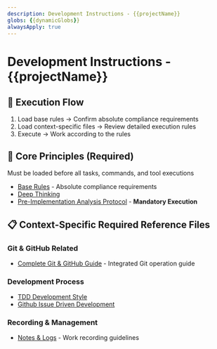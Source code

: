 ```yaml
---
description: Development Instructions - {{projectName}}
globs: {{dynamicGlobs}}
alwaysApply: true
---
```


# Development Instructions - {{projectName}}

## 🔄 Execution Flow

1. Load base rules → Confirm absolute compliance requirements
2. Load context-specific files → Review detailed execution rules
3. Execute → Work according to the rules

## 🚨 Core Principles (Required)

Must be loaded before all tasks, commands, and tool executions

- [Base Rules](./instructions/core/base.md) - Absolute compliance requirements
- [Deep Thinking](./instructions/core/deep-think.md)
- [Pre-Implementation Analysis Protocol](./instructions/methodologies/implementation-analysis.md) - **Mandatory Execution**

## 📋 Context-Specific Required Reference Files

### Git & GitHub Related

- [Complete Git & GitHub Guide](./instructions/workflows/git-complete.md) - Integrated Git operation guide

### Development Process

- [TDD Development Style](./instructions/methodologies/tdd.md)
- [Github Issue Driven Development](./instructions/methodologies/github-idd.md)

### Recording & Management

- [Notes & Logs](./instructions/note.md) - Work recording guidelines